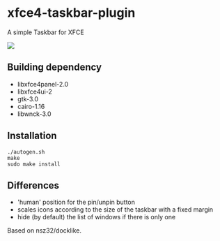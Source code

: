 # xfce4-taskbar-plugin
A simple Taskbar for XFCE

![](https://git.mirko.pm/brombinmirko/xfce4-taskbar-plugin/-/raw/master/screenshot.png)

## Building dependency
- libxfce4panel-2.0
- libxfce4ui-2
- gtk-3.0
- cairo-1.16
- libwnck-3.0

## Installation
```
./autogen.sh
make
sudo make install
```

## Differences
- 'human' position for the pin/unpin button
- scales icons according to the size of the taskbar with a fixed margin
- hide (by default) the list of windows if there is only one

Based on nsz32/docklike.